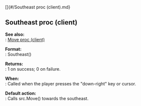 []{#/Southeast proc (client).md}    
## Southeast proc (client)    
**See also:**    
:   [Move proc (client)](/client/proc/Move)    
<!-- -->    
**Format:**    
:   Southeast()    
<!-- -->    
**Returns:**    
:   1 on success; 0 on failure.    
<!-- -->    
**When:**    
:   Called when the player presses the \"down-right\" key or cursor.    
<!-- -->    
**Default action:**    
:   Calls src.Move() towards the southeast.  